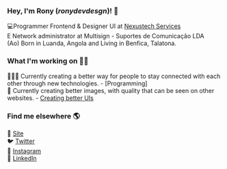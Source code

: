 ### Hey, I'm Rony (*ronydevdesgn*)! 👋

💻Programmer Frontend & Designer UI at [Nexustech Services](https://www.nexusteknium.com) <br/>
E Network administrator at Multisign - Suportes de Comunicação LDA <br/>
(Ao) Born in Luanda, Angola and Living in Benfica, Talatona.

### What I'm working on 👨‍💻

👨🏽‍💻 Currently creating a better way for people to stay connected with each other through new technologies. - [Programming] <br>
🎨 Currently creating better images, with quality that can be seen on other websites. - [Creating better UIs](https://www.figma.com/design/ykJTlhq8IwCQAAKqtGLQP6/pricing-page-App-NexusCareHealth?node-id=0-1&t=0NejICZSxVGlihHU-0) <br>

### Find me elsewhere 🌎

🚀 [Site](https://nexustech-eng.vercel.app/) <br>
🐦 [Twitter](https://twitter.com/ronydev_desgn) <br>
📸 [Instagram](https://www.instagram.com/_ronybdesgn/) <br>
💼 [LinkedIn](https://www.linkedin.com/in/rodiv%C3%A2nio-da-costa-986b13289/) <br>
